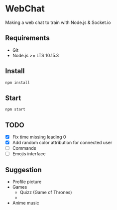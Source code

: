 # WebChat
Making a web chat to train with Node.js &amp; Socket.io

## Requirements
- Git
- Node.js >= LTS 10.15.3

## Install
```bash
npm install
```

## Start
```bash
npm start
```

## TODO 

- [X] Fix time missing leading 0
- [X] Add random color attribution for connected user
- [ ] Commands
- [ ] Emojis interface

## Suggestion

- Profile picture
- Games
    - Quizz (Game of Thrones)
    - 
- Anime music